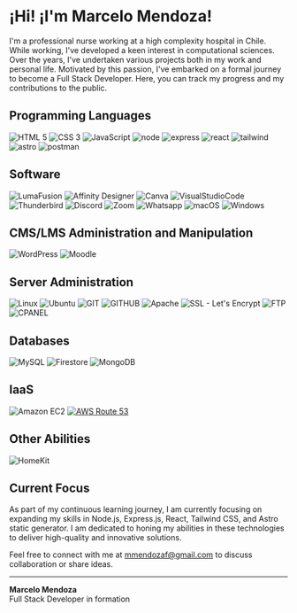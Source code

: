 # ¡Hi! ¡I'm Marcelo Mendoza!

I'm a professional nurse working at a high complexity hospital in Chile. While working, I've developed a keen interest in computational sciences. Over the years, I've undertaken various projects both in my work and personal life. Motivated by this passion, I've embarked on a formal journey to become a Full Stack Developer. Here, you can track my progress and my contributions to the public.

## Programming Languages

![HTML 5](https://img.shields.io/badge/HTML5-%20-%23E34F26?style=for-the-badge&logo=html5&logoColor=%23E34F26&labelColor=%231c2128) ![CSS 3](https://img.shields.io/badge/CSS3-%20-%231572B6?style=for-the-badge&logo=css3&logoColor=%231572B6&labelColor=%231c2128) ![JavaScript](https://img.shields.io/badge/JavaScript-%20-%23F7DF1E?style=for-the-badge&logo=javascript&logoColor=%23F7DF1E&labelColor=%231c2128) ![node](https://img.shields.io/badge/node-%20-%2343853D?style=for-the-badge&logo=node.js&logoColor=%2343853D&labelColor=%231c2128) ![express](https://img.shields.io/badge/express-%20-%23000000?style=for-the-badge&logo=express&logoColor=%23000000&labelColor=%231c2128) ![react](https://img.shields.io/badge/react-%20-%2361DAFB?style=for-the-badge&logo=react&logoColor=%2361DAFB&labelColor=%231c2128) ![tailwind](https://img.shields.io/badge/tailwind%20css-%20-%2306B6D4?style=for-the-badge&logo=tailwind-css&logoColor=%2306B6D4&labelColor=%231c2128) ![astro](https://img.shields.io/badge/astro%20build-%20-%23000000?style=for-the-badge&logo=astro&logoColor=%23000000&labelColor=%231c2128) ![postman](https://img.shields.io/badge/postman-%20-%23FF6C37?style=for-the-badge&logo=postman&logoColor=%23FF6C37&labelColor=%231c2128)

## Software

![LumaFusion](https://img.shields.io/badge/Luma%20Fusion-%20-%2319164a?style=for-the-badge&logo=loom&logoColor=%2319164a&labelColor=%231c2128) ![Affinity Designer](https://img.shields.io/badge/Affinity%20designer-%20-%231B72BE?style=for-the-badge&logo=affinitydesigner&logoColor=%231B72BE&labelColor=%231c2128) ![Canva](https://img.shields.io/badge/canva-%20-%2300C4CC?style=for-the-badge&logo=canva&logoColor=%2300C4CC&labelColor=%231c2128) ![VisualStudioCode](https://img.shields.io/badge/Visual%20Studio%20Code-%20-%23007ACC?style=for-the-badge&logo=visualstudiocode&logoColor=%23007ACC&labelColor=%231c2128) ![Thunderbird](https://img.shields.io/badge/Thunderbird-%20-%230A84FF?style=for-the-badge&logo=thunderbird&logoColor=%230A84FF&labelColor=%231c2128) ![Discord](https://img.shields.io/badge/Discord-%20-%235865F2?style=for-the-badge&logo=discord&logoColor=%235865F2&labelColor=%231c2128) ![Zoom](https://img.shields.io/badge/zoom-%20-%232D8CFF?style=for-the-badge&logo=zoom&logoColor=%232D8CFF&labelColor=%231c2128) ![Whatsapp](https://img.shields.io/badge/Whatsapp-%20-%2325D366?style=for-the-badge&logo=whatsapp&logoColor=%2325D366&labelColor=%231c2128) ![macOS](https://img.shields.io/badge/macOS%20%2F%20iPad%20Pro-%20-%23fff?style=for-the-badge&logo=apple&logoColor=%23fff&labelColor=%231c2128) ![Windows](https://img.shields.io/badge/windows-%20-%230078D6?style=for-the-badge&logo=windows&logoColor=%230078D6&labelColor=%231c2128)

## CMS/LMS Administration and Manipulation

![WordPress](https://img.shields.io/badge/WordPress-%20-%2321759B?style=for-the-badge&logo=wordpress&logoColor=%2321759B&labelColor=%231c2128) ![Moodle](https://img.shields.io/badge/Moodle%20v4-%20-%23f7634d?style=for-the-badge&logo=moodle&logoColor=%2321759B&labelColor=%231c2128)

## Server Administration

![Linux](https://img.shields.io/badge/Linux-%20-%23FCC624?style=for-the-badge&logo=linux&logoColor=%23FCC624&labelColor=%231c2128) ![Ubuntu](https://img.shields.io/badge/Ubuntu-%20-%23E95420?style=for-the-badge&logo=ubuntu&logoColor=%23E95420&labelColor=%231c2128) ![GIT](https://img.shields.io/badge/GIT-%20-%23F05032?style=for-the-badge&logo=git&logoColor=%23F05032&labelColor=%231c2128) ![GITHUB](https://img.shields.io/badge/GITHUB-%20-%23181717?style=for-the-badge&logo=github&logoColor=%23181717&labelColor=%231c2128) ![Apache](https://img.shields.io/badge/Apache-%20-%23D22128?style=for-the-badge&logo=apache&logoColor=%23D22128&labelColor=%231c2128) ![SSL - Let's Encrypt](https://img.shields.io/badge/Let's%20Encrypt-%20-%23003A70?style=for-the-badge&logo=letsencrypt&logoColor=%23003A70&labelColor=%231c2128) ![FTP](https://img.shields.io/badge/FTP-%20-%23BF0000?style=for-the-badge&logo=filezilla&logoColor=%23BF0000&labelColor=%231c2128) ![CPANEL](https://img.shields.io/badge/CPanel-%20-%23FF6C2C?style=for-the-badge&logo=cpanel&logoColor=%23FF6C2C&labelColor=%231c2128)

## Databases

![MySQL](https://img.shields.io/badge/MySQL-%20-%234479A1?style=for-the-badge&logo=mysql&logoColor=%234479A1&labelColor=%231c2128) ![Firestore](https://img.shields.io/badge/Firestore-Google%20Cloud-%234285F4?style=for-the-badge&logo=firebase&logoColor=%234285F4&labelColor=%231c2128) ![MongoDB](https://img.shields.io/badge/MongoDB-%20-%2347A248?style=for-the-badge&logo=mongodb&logoColor=%2347A248&labelColor=%231c2128)

## IaaS

![Amazon EC2](https://img.shields.io/badge/EC2-AWS-%23FF9900?style=for-the-badge&logo=amazonec2&logoColor=%23FF9900&labelColor=%231c2128) [![AWS Route 53](https://img.shields.io/badge/Route_53-AWS-%231BABD7?style=for-the-badge&logo=amazonroute53&logoColor=%231BABD7&labelColor=%231c2128)](https://aws.amazon.com/route53/)

## Other Abilities

![HomeKit](https://img.shields.io/badge/Home%20Automation-%20-%235A6AB1?style=for-the-badge&logo=googlehome&logoColor=%235A6AB1&labelColor=%231c2128) 

## Current Focus

As part of my continuous learning journey, I am currently focusing on expanding my skills in Node.js, Express.js, React, Tailwind CSS, and Astro static generator. I am dedicated to honing my abilities in these technologies to deliver high-quality and innovative solutions.

Feel free to connect with me at [mmendozaf@gmail.com](mailto:mmendozaf@gmail.com) to discuss collaboration or share ideas.

---

**Marcelo Mendoza**  
Full Stack Developer in formation
